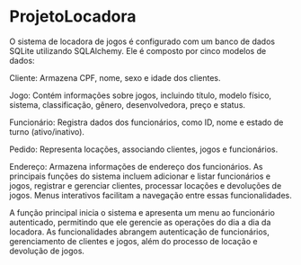 # ProjetoLocadora

O sistema de locadora de jogos é configurado com um banco de dados SQLite utilizando SQLAlchemy. Ele é composto por cinco modelos de dados:

Cliente: Armazena CPF, nome, sexo e idade dos clientes.

Jogo: Contém informações sobre jogos, incluindo título, modelo físico, sistema, classificação, gênero, desenvolvedora, preço e status.

Funcionário: Registra dados dos funcionários, como ID, nome e estado de turno (ativo/inativo).

Pedido: Representa locações, associando clientes, jogos e funcionários.

Endereço: Armazena informações de endereço dos funcionários.
As principais funções do sistema incluem adicionar e listar funcionários e jogos, registrar e gerenciar clientes, processar locações e devoluções de jogos. Menus interativos facilitam a navegação entre essas funcionalidades.

A função principal inicia o sistema e apresenta um menu ao funcionário autenticado, permitindo que ele gerencie as operações do dia a dia da locadora. As funcionalidades abrangem autenticação de funcionários, gerenciamento de clientes e jogos, além do processo de locação e devolução de jogos.
